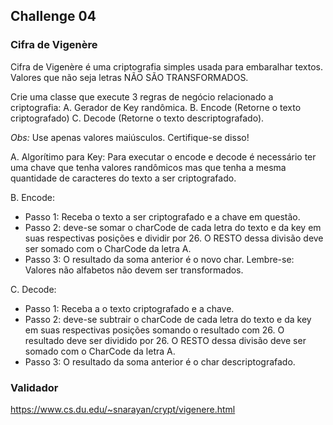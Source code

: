 ## Challenge 04

### Cifra de Vigenère

Cifra de Vigenère é uma criptografia simples usada para embaralhar textos. Valores que não seja letras NÃO SÃO TRANSFORMADOS.

Crie uma classe que execute 3 regras de negócio relacionado a criptografia:
A. Gerador de Key randômica.
B. Encode (Retorne o texto criptografado)
C. Decode (Retorne o texto descriptografado).

_Obs:_ Use apenas valores maiúsculos. Certifique-se disso! 


A. Algorítimo para Key:
Para executar o encode e decode é necessário ter uma chave que tenha valores randômicos mas que tenha a mesma quantidade de caracteres do texto a ser criptografado.

B. Encode:
- Passo 1: Receba o texto a ser criptografado e a chave em questão.
- Passo 2: deve-se somar o charCode de cada letra do texto e da key em suas respectivas posições e dividir por 26. O RESTO dessa divisão deve ser somado com o CharCode da letra A.
- Passo 3: O resultado da soma anterior é o novo char.
Lembre-se: Valores não alfabetos não devem ser transformados.

C. Decode:
- Passo 1: Receba a o texto criptografado e a chave.
- Passo 2: deve-se subtrair o charCode de cada letra do texto e da key em suas respectivas posições somando o resultado com 26. O resultado deve ser dividido por 26. O RESTO dessa divisão deve ser somado com o CharCode da letra A.
- Passo 3: O resultado da soma anterior é o  char descriptografado.

### Validador

https://www.cs.du.edu/~snarayan/crypt/vigenere.html
